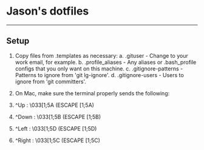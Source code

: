 # Jason's dotfiles
------------------

## Setup

1. Copy files from .templates as necessary:
  a. .gituser - Change to your work email, for example.
  b. .profile_aliases - Any aliases or .bash_profile configs that you only want on this machine.
  c. .gitignore-patterns - Patterns to ignore from 'git lg-ignore'.
  d. .gitignore-users - Users to ignore from 'git committers'.

1. On Mac, make sure the terminal properly sends the following:
  1. ^Up    : \033[1;5A (ESCAPE [1;5A)
  1. ^Down  : \033[1;5B (ESCAPE [1;5B)
  1. ^Left  : \033[1;5D (ESCAPE [1;5D)
  1. ^Right : \033[1;5C (ESCAPE [1;5C)


